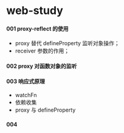 # web-study

#### 001 proxy-reflect 的使用

- proxy 替代 defineProperty 监听对象操作；
- receiver 参数的作用；

#### 002 proxy 对函数对象的监听

#### 003 响应式原理

- watchFn
- 依赖收集
- proxy 与 defineProperty

#### 004

